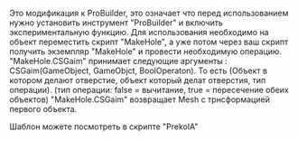 Это модификация к ProBuilder, это означает что перед использованием нужно установить инструмент "ProBuilder" и включить экспериментальную функцию.
Для использования необходимо на объект переместить скрипт "MakeHole", а уже потом через ваш скрипт получить экземпляр "MakeHole" и провести необходимую операцию. 
"MakeHole.CSGaim" принимает следующие аргументы : CSGaim(GameObject, GameObjct, BoolOperaton). 
То есть (Объект в котором делают отверстие, объект который делат отверстия, тип операции). (тип операции: false = вычитание, true = пересечение обеих объектов)
"MakeHole.CSGaim" возвращает Mesh с трнсформацией первого объекта.

Шаблон можете посмотреть в скрипте "PrekolA"
